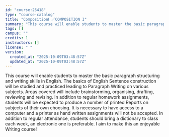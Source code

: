 ```yaml
---
id: "course:25418"
type: "course-catalog"
title: "CompositionⅠ ／COMPOSITION I"
summary: "This course will enable students to master the basic paragraph structuring and writing skills in English. The basics of …"
tags: []
campus: ""
credits: 1
instructors: []
license: " "
version:
  created_at: "2025-10-09T03:48:57Z"
  updated_at: "2025-10-09T03:48:57Z"
---
```


This course will enable students to master the basic paragraph structuring and writing skills in English. The basics of English Sentence construction will be studied and practiced leading to Paragraph Writing on various subjects. Areas covered will include brainstorming, organising, drafting, reviewing and revising. In addition to regular homework assignments, students will be expected to produce a number of printed Reports on subjects of their own choosing. It is necessary to have access to a computer and a printer as hand written assignments will not be accepted. In addition to regular attendance, students should bring a dictionary to class each week, an electronic one is preferable. I aim to make this an enjoyable Writing course!
